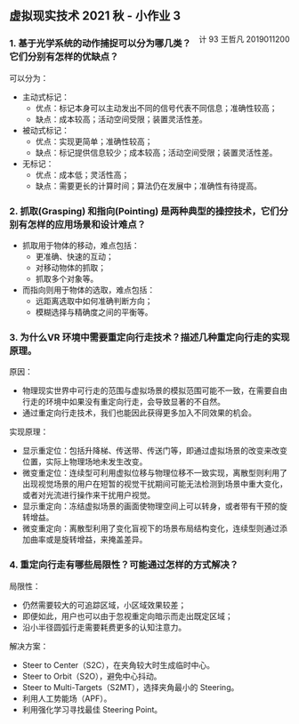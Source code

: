 ## 虚拟现实技术 2021 秋 - 小作业 3

<div style="float:none"><font style="float:right">计 93 王哲凡 2019011200</font></div>

### 1. 基于光学系统的动作捕捉可以分为哪几类？ 它们分别有怎样的优缺点？

可以分为：

- 主动式标记：
  - 优点：标记本身可以主动发出不同的信号代表不同信息；准确性较高；
  - 缺点：成本较高；活动空间受限；装置灵活性差。
- 被动式标记：
  - 优点：实现更简单；准确性较高；
  - 缺点：标记提供信息较少；成本较高；活动空间受限；装置灵活性差。
- 无标记：
  - 优点：成本低；灵活性高；
  - 缺点：需要更长的计算时间；算法仍在发展中；准确性有待提高。

### 2. 抓取(Grasping) 和指向(Pointing) 是两种典型的操控技术，它们分别有怎样的应用场景和设计难点？

- 抓取用于物体的移动，难点包括：
  - 更准确、快速的互动；
  - 对移动物体的抓取；
  - 抓取多个对象等。
- 而指向则用于物体的选取，难点包括：
  - 远距离选取中如何准确判断方向；
  - 模糊选择与精确度之间的平衡等。

### 3. 为什么VR 环境中需要重定向行走技术？描述几种重定向行走的实现原理。

原因：

- 物理现实世界中可行走的范围与虚拟场景的模拟范围可能不一致，在需要自由行走的环境中如果没有重定向行走，会导致显著的不自然。
- 通过重定向行走技术，我们也能因此获得更多加入不同效果的机会。

实现原理：

- 显示重定位：包括升降梯、传送带、传送门等，即通过虚拟场景的改变来改变位置，实际上物理场地未发生改变。
- 微变重定位：连续型可利用虚拟位移与物理位移不一致实现，离散型则利用了出现视觉场景的用户在短暂的视觉干扰期间可能无法检测到场景中重大变化，或者对光流进行操作来干扰用户视觉。
- 显示重定向：冻结虚拟场景的画面使物理空间上可以转身，或者带有干预的旋转增益。
- 微变重定向：离散型利用了变化盲视下的场景布局结构变化，连续型则通过添加曲率或是旋转增益，来掩盖差异。

### 4. 重定向行走有哪些局限性？可能通过怎样的方式解决？

局限性：

- 仍然需要较大的可追踪区域，小区域效果较差；
- 即便如此，用户也可以由于忽视重定向暗示而走出既定区域；
- 沿小半径圆弧行走需要耗费更多的认知注意力。

解决方案：

- Steer to Center（S2C），在夹角较大时生成临时中心。
- Steer to Orbit（S2O），避免中心抖动。
- Steer to Multi-Targets（S2MT），选择夹角最小的 Steering。
- 利用人工势能场（APF）。
- 利用强化学习寻找最佳 Steering Point。

